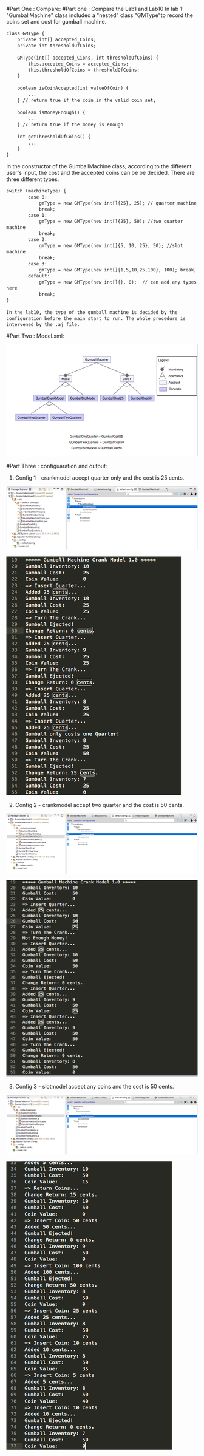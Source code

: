#Part One : Compare:
#Part one : Compare the Lab1 and Lab10
In lab 1: "GumballMachine" class included a "nested" class "GMType"to record the coins set and cost for gumball machine.

    
    class GMType {
        private int[] accepted_Coins;
        private int thresholdOfCoins;

        GMType(int[] accepted_Cions, int thresholdOfCoins) {
            this.accepted_Coins = accepted_Cions;
            this.thresholdOfCoins = thresholdOfCoins;
        }

        boolean isCoinAccepted(int valueOfCoin) {
            ...
        } // return true if the coin in the valid coin set;

        boolean isMoneyEnough() {
            ...
        } // return true if the money is enough
        
        int getThresholdOfCoins() {
            ...
        }
    }
    
    
In the constructor of the GumballMachine class, according to the different user's input, the cost and the accepted coins can be be decided. There are three different types.

    switch (machineType) {
            case 0:
                gmType = new GMType(new int[]{25}, 25); // quarter machine
                break;
            case 1:
                gmType = new GMType(new int[]{25}, 50); //two quarter machine
                break;
            case 2:
                gmType = new GMType(new int[]{5, 10, 25}, 50); //slot machine
                break;
            case 3:
                gmType = new GMType(new int[]{1,5,10,25,100}, 100); break;                       
            default:
                gmType = new GMType(new int[]{}, 0);  // can add any types here
                break;
    }
    
    In the lab10, the type of the gumball machine is decided by the configuration before the main start to run. The whole procedure is intervened by the .aj file. 



#Part Two : Model.xml:

![image](https://github.com/Yi-Lai-SJSU/cmpe202/blob/master/lab10/screenshot%2Brun-result/model.png)

#Part Three : configuaration and output:
1. Config 1 - crankmodel accept quarter only and the cost is 25 cents.

![](https://github.com/Yi-Lai-SJSU/cmpe202/blob/master/lab10/screenshot%2Brun-result/config%201%20-%20crank%20one%20quarter%20-%20cost%2025.png)

![](https://github.com/Yi-Lai-SJSU/cmpe202/blob/master/lab10/screenshot%2Brun-result/config%201%20-%20crank%20one%20quarter%20-%20cost%2025%20-%20result.png)

2. Config 2 - crankmodel accept two quarter and the cost is 50 cents.

![](https://github.com/Yi-Lai-SJSU/cmpe202/blob/master/lab10/screenshot%2Brun-result/config%202%20-%20crank%20two%20quarter%20-%20cost%2050.png)

![](https://github.com/Yi-Lai-SJSU/cmpe202/blob/master/lab10/screenshot%2Brun-result/config%202%20-%20crank%20two%20quarter%20-%20cost%2050%20-%20result.png)

3. Config 3 - slotmodel accept any coins and the cost is 50 cents.

![](https://github.com/Yi-Lai-SJSU/cmpe202/blob/master/lab10/screenshot%2Brun-result/config%203%20-%20slot%20any%20coins%20-%20cost%2050.png)

![](https://github.com/Yi-Lai-SJSU/cmpe202/blob/master/lab10/screenshot%2Brun-result/config%203%20-%20slot%20any%20coins%20-%20cost%2050%20-%20result.png)
